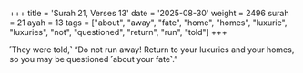 +++
title = 'Surah 21, Verses 13'
date = '2025-08-30'
weight = 2496
surah = 21
ayah = 13
tags = ["about", "away", "fate", "home", "homes", "luxurie", "luxuries", "not", "questioned", "return", "run", "told"]
+++

˹They were told,˺ “Do not run away! Return to your luxuries and your homes, so you may be questioned ˹about your fate˺.”